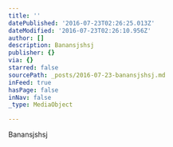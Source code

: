 ```yaml
---
title: ''
datePublished: '2016-07-23T02:26:25.013Z'
dateModified: '2016-07-23T02:26:10.956Z'
author: []
description: Banansjshsj
publisher: {}
via: {}
starred: false
sourcePath: _posts/2016-07-23-banansjshsj.md
inFeed: true
hasPage: false
inNav: false
_type: MediaObject

---
```

Banansjshsj